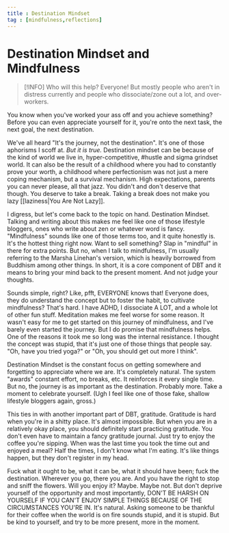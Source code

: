 ```yaml
---
title : Destination Mindset
tag : [mindfulness,reflections]
---
```


# Destination Mindset and Mindfulness

>[!INFO] Who will this help?
>Everyone! But mostly people who aren't in distress currently
>and people who dissociate/zone out a lot, and over-workers. 

You know when you've worked your ass off and you achieve something? Before you can even appreciate yourself for it, you're onto the next task, the next goal, the next destination. 

We've all heard "It's the journey, not the destination". It's one of those aphorisms I scoff at. _But it is true._
Destination mindset can be because of the kind of world we live in, hyper-competitive, #hustle and sigma grindset world. It can also be the result of a childhood where you had to constantly prove your worth, a childhood where perfectionism was not just a mere coping mechanism, but a survival mechanism. High expectations, parents you can never please, all that jazz. You didn't and don't deserve that though. You deserve to take a break. Taking a break does not make you lazy [[laziness|You Are Not Lazy]]. 

I digress, but let's come back to the topic on hand. Destination Mindset. Talking and writing about this makes me feel like one of those lifestyle bloggers, ones who write about zen or whatever word is fancy. "Mindfulness" sounds like one of those terms too, and it quite honestly is. It's the hottest thing right now. Want to sell something? Slap in "mindful" in there for extra points. But no, when I talk to mindfulness, I'm usually referring to the Marsha Linehan's version, which is heavily borrowed from Buddhism among other things. In short, it is a core component of DBT and it means to bring your mind back to the present moment. And not judge your thoughts. 

Sounds simple, right? Like, pfft, EVERYONE knows that! Everyone does, they do understand the concept but to foster the habit, to cultivate mindfulness? That's hard. I have ADHD, I dissociate A LOT, and a whole lot of other fun stuff. Meditation makes me feel worse for some reason. It wasn't easy for me to get started on this journey of mindfulness, and I've barely even started the journey. But I do promise that mindfulness helps. One of the reasons it took me so long was the internal resistance. I thought the concept was stupid, that it's just one of those things that people say. "Oh, have you tried yoga?" or "Oh, you should get out more I think". 

Destination Mindset is the constant focus on getting somewhere and forgetting to appreciate where we are. It's completely natural. The system "awards" constant effort, no breaks, etc. It reinforces it every single time. But no, the journey is as important as the destination. Probably more. Take a moment to celebrate yourself. (Ugh I feel like one of those fake, shallow lifestyle bloggers again, gross.)


This ties in with another important part of DBT, gratitude. Gratitude is hard when you're in a shitty place. It's almost impossible. But when you are in a relatively okay place, you should definitely start practicing gratitude. You don't even have to maintain a fancy gratitude journal. Just try to enjoy the coffee you're sipping. When was the last time you took the time out and enjoyed a meal? Half the times, I don't know what I'm eating. It's like things happen, but they don't register in my head. 

Fuck what it ought to be, what it can be, what it should have been; fuck the destination. Wherever you go, there you are. And you have the right to stop and sniff the flowers. Will you enjoy it? Maybe. Maybe not. But don't deprive yourself of the opportunity and most importantly, DON'T BE HARSH ON YOURSELF IF YOU CAN'T ENJOY SIMPLE THINGS BECAUSE OF THE CIRCUMSTANCES YOU'RE IN. It's natural. Asking someone to be thankful for their coffee when the world is on fire sounds stupid, and it is stupid. But be kind to yourself, and try to be more present, more in the moment.
